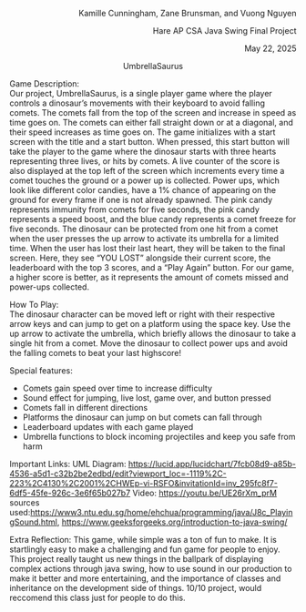 <p align = "right"> Kamille Cunningham, Zane Brunsman, and Vuong Nguyen  </p>
<p align = "right"> Hare AP CSA Java Swing Final Project  </p>
<p align = "right"> May 22, 2025  </p>

<p align="center">UmbrellaSaurus  </p> 

Game Description:  
    Our project, UmbrellaSaurus, is a single player game where the player controls a dinosaur’s movements with their keyboard to avoid falling comets. The comets fall from the top of the screen and increase in speed as time goes on. The comets can either fall straight down or at a diagonal, and their speed increases as time goes on. The game initializes with a start screen with the title and a start button.  When pressed, this start button will take the player to the game where the dinosaur starts with three hearts representing three lives, or hits by comets. A live counter of the score is also displayed at the top left of the screen which increments every time a comet touches the ground or a power up is collected. Power ups, which look like different color candies, have a 1% chance of appearing on the ground for every frame if one is not already spawned. The pink candy represents immunity from comets for five seconds, the pink candy represents a speed boost, and the blue candy represents a comet freeze for five seconds. The dinosaur can be protected from one hit from a comet when the user presses the up arrow to activate its umbrella for a limited time. When the user has lost their last heart, they will be taken to the final screen. Here, they see “YOU LOST” alongside their current score, the leaderboard with the top 3 scores, and a “Play Again” button. For our game, a higher score is better, as it represents the amount of comets missed and power-ups collected.

How To Play:  
    The dinosaur character can be moved left or right with their respective arrow keys and can jump to get on a platform using the space key. Use the up arrow to activate the umbrella, which briefly allows the dinosaur to take a single hit from a comet. Move the dinosaur to collect power ups and avoid the falling comets to beat your last highscore\!

Special features:

- Comets gain speed over time to increase difficulty  
- Sound effect for jumping, live lost, game over, and button pressed  
- Comets fall in different directions  
- Platforms the dinosaur can jump on but comets can fall through  
- Leaderboard updates with each game played
- Umbrella functions to block incoming projectiles and keep you safe from harm

Important Links:
UML Diagram: https://lucid.app/lucidchart/7fcb08d9-a85b-4536-a5d1-c32b2be2edbd/edit?viewport_loc=-1119%2C-223%2C4130%2C2001%2CHWEp-vi-RSFO&invitationId=inv_295fc8f7-6df5-45fe-926c-3e6f65b027b7
Video: https://youtu.be/UE26rXm_prM
sources used:https://www3.ntu.edu.sg/home/ehchua/programming/java/J8c_PlayingSound.html, https://www.geeksforgeeks.org/introduction-to-java-swing/ 

Extra Reflection:
This game, while simple was a ton of fun to make. It is startlingly easy to make a challenging and fun game for people to enjoy. This project really taught us new things in the ballpark of displaying complex actions through java swing, how to use sound in our production to make it better and more entertaining, and the importance of classes and inheritance on the development side of things. 10/10 project, would reccomend this class just for people to do this.

